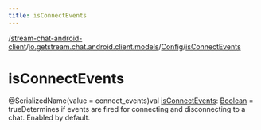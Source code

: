 ```yaml
---
title: isConnectEvents
---
```

/[stream-chat-android-client](../../index.md)/[io.getstream.chat.android.client.models](../index.md)/[Config](index.md)/[isConnectEvents](isConnectEvents.md)  
  
  
  
# isConnectEvents  
@SerializedName(value = connect_events)val [isConnectEvents](isConnectEvents.md): [Boolean](https://kotlinlang.org/api/latest/jvm/stdlib/kotlin/-boolean/index.html) = trueDetermines if events are fired for connecting and disconnecting to a chat. Enabled by default.
